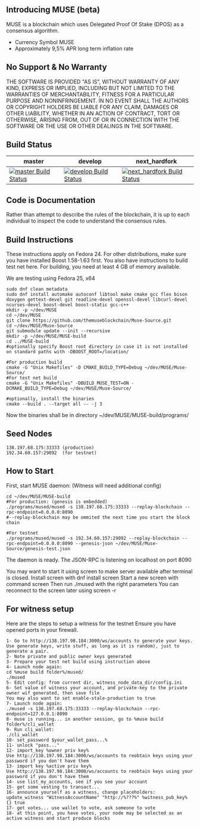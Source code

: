 Introducing MUSE (beta)
-----------------

MUSE is a blockchain which uses Delegated Proof Of Stake (DPOS) as a consensus algorithm.

  - Currency Symbol MUSE 
  - Approximately 9,5% APR long term inflation rate


No Support & No Warranty 
------------------------
THE SOFTWARE IS PROVIDED "AS IS", WITHOUT WARRANTY OF ANY KIND, EXPRESS OR
IMPLIED, INCLUDING BUT NOT LIMITED TO THE WARRANTIES OF MERCHANTABILITY,
FITNESS FOR A PARTICULAR PURPOSE AND NONINFRINGEMENT. IN NO EVENT SHALL THE
AUTHORS OR COPYRIGHT HOLDERS BE LIABLE FOR ANY CLAIM, DAMAGES OR OTHER
LIABILITY, WHETHER IN AN ACTION OF CONTRACT, TORT OR OTHERWISE, ARISING FROM,
OUT OF OR IN CONNECTION WITH THE SOFTWARE OR THE USE OR OTHER DEALINGS IN
THE SOFTWARE.

Build Status
------------

**master** | **develop** | **next_hardfork**
 --- | --- | ---
 [![master Build Status](https://travis-ci.org/themuseblockchain/Muse-Source.svg?branch=master)](https://travis-ci.org/themuseblockchain/Muse-Source) | [![develop Build Status](https://travis-ci.org/themuseblockchain/Muse-Source.svg?branch=develop)](https://travis-ci.org/themuseblockchain/Muse-Source) | [![next_hardfork Build Status](https://travis-ci.org/themuseblockchain/Muse-Source.svg?branch=next_hardfork)](https://travis-ci.org/themuseblockchain/Muse-Source)

Code is Documentation
---------------------

Rather than attempt to describe the rules of the blockchain, it is up to
each individual to inspect the code to understand the consensus rules.  

Build Instructions
------------------
These instructions apply on Fedora 24. For other distributions, make sure you have 
installed Boost 1.58-1.63 first. You also have instructions to build test net here.
For building, you need at least 4 GB of memory available.

We are testing using Fedora 25, x64

    sudo dnf clean metadata
    sudo dnf install automake autoconf libtool make cmake gcc flex bison doxygen gettext-devel git readline-devel openssl-devel libcurl-devel ncurses-devel boost-devel boost-static gcc-c++
    mkdir -p ~/dev/MUSE
    cd ~/dev/MUSE
    git clone https://github.com/themuseblockchain/Muse-Source.git
    cd ~/dev/MUSE/Muse-Source
    git submodule update --init --recursive
    mkdir -p ~/dev/MUSE/MUSE-build
    cd ../MUSE-build
    #optionally specify Boost root directory in case it is not installed on standard paths with -DBOOST_ROOT=/location/
    
    #For production build
    cmake -G "Unix Makefiles" -D CMAKE_BUILD_TYPE=Debug ~/dev/MUSE/Muse-Source/ 
    #For test net build
    cmake -G "Unix Makefiles" -DBUILD_MUSE_TEST=ON -DCMAKE_BUILD_TYPE=Debug ~/dev/MUSE/Muse-Source/
    
    #optionally, install the binaries
    cmake --build . --target all -- -j 3
    
Now the binaries shall be in directory ~/dev/MUSE/MUSE-build/programs/

Seed Nodes
----------
    138.197.68.175:33333 (production)
    192.34.60.157:29092  (for testnet)

How to Start
------------
First, start MUSE daemon:
(Witness will need additional config)

    cd ~/dev/MUSE/MUSE-build
    #For production: (genesis is embedded)
    ./programs/mused/mused -s 138.197.68.175:33333 --replay-blockchain --rpc-endpoint=0.0.0.0:8090
    #--replay-blockchain may be ommited the next time you start the block chain
   
    #For testnet
    ./programs/mused/mused -s 192.34.60.157:29092 --replay-blockchain --rpc-endpoint=0.0.0.0:8090 --genesis-json ~/dev/MUSE/Muse-Source/genesis-test.json
    
The daemon is ready. The JSON-RPC is listening on localhost on port 8090

You may want to start it using screen to make server available after terminal is closed.
Install screen with dnf install screen
Start a new screen with command screen
Then run ./mused with the right parameters
You can reconnect to the screen later using screen -r

For witness setup
------------
Here are the steps to setup a witness for the testnet
Ensure you have opened ports in your firewall.

    1- Go to http://138.197.98.184:3000/ws/accounts to generate your keys.
    Use generate keys, write stuff, as long as it is random), just to generate a pair.
    2- Note private and public owner keys generated
    3- Prepare your test net build using instruction above
    4- Launch node again:
    cd %muse build folder%/mused/
    ./mused
    5- Edit config: from current dir, witness_node_data_dir/config.ini
    6- Set value of witness your account, and private-key to the private owner wif generated, then save file
    You may also want to set enable-stale-production to true
    7- Launch node again:
    ./mused -s 138.197.68.175:33333 --replay-blockchain --rpc-endpoint=127.0.0.1:8090 
    8- muse is running... in another session, go to %muse build folder%/cli_wallet
    9- Run cli_wallet:
    ./cli_wallet
    10- set_password $your_wallet_pass...%
    11- unlock "pass..."
    12- import_key %owner priv key%
    Use http://138.197.98.184:3000/ws/accounts to reobtain keys using your password if you don't have them
    13- import key %active priv key%
    Use http://138.197.98.184:3000/ws/accounts to reobtain keys using your password if you don't have them
    14- use list_my_accounts, see if you see your account
    15- get some vesting to transact...
    16- announce yourself as a witness, change placeholders: update_witness "WitnessAccountName" "http://%???%" %witness_pub_key% {} true
    17- get votes... use wallet to vote, ask someone to vote
    18- at this point, you have votes, your node may be selected as an active witness and start produce blocks

